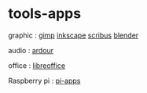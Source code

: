 # tools-apps
graphic : [gimp](https://www.gimp.org/) [inkscape](https://inkscape.org) [scribus](https://www.scribus.net) [blender](https://www.blender.org/)

audio : [ardour](https://ardour.org/)

office : [libreoffice](https://www.libreoffice.org/)

Raspberry pi : [pi-apps](https://pi-apps.io/)
